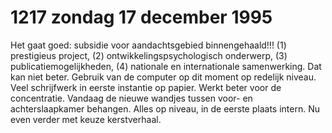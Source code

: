 # 1217 zondag 17 december 1995
Het gaat goed: subsidie voor aandachtsgebied binnengehaald!!! (1) prestigieus project, (2) ontwikkelingspsychologisch onderwerp, (3) publicatiemogelijkheden, (4) nationale en internationale samenwerking. Dat kan niet beter. Gebruik van de computer op dit moment op redelijk niveau. Veel schrijfwerk in eerste instantie op papier. Werkt beter voor de concentratie. Vandaag de nieuwe wandjes tussen voor- en achterslaapkamer behangen. Alles op niveau, in de eerste plaats intern. Nu even verder met keuze kerstverhaal.